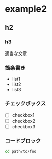 # example2

## h2

### h3

適当な文章

### 箇条書き

- list1
- list2
- list3

### チェックボックス

- [ ] checkbox1
- [ ] checkbox2
- [ ] checkbox3

### コードブロック

```bash
cd path/to/foo
```
